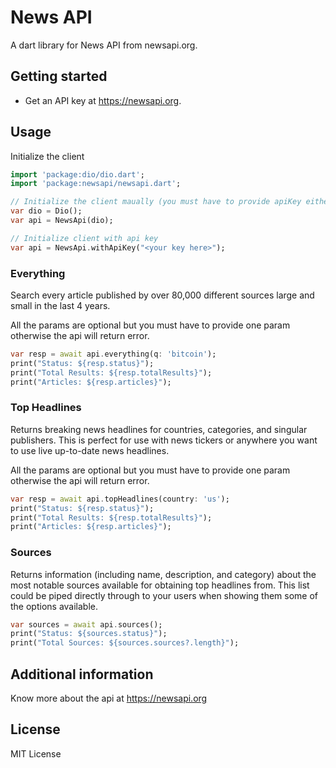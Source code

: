 # News API

A dart library for News API from newsapi.org.

## Getting started

- Get an API key at https://newsapi.org.

## Usage

Initialize the client

```dart
import 'package:dio/dio.dart';
import 'package:newsapi/newsapi.dart';

// Initialize the client maually (you must have to provide apiKey either with dio's BaseOptions or with apiKey param in each request).
var dio = Dio();
var api = NewsApi(dio);

// Initialize client with api key
var api = NewsApi.withApiKey("<your key here>");
```

### Everything

Search every article published by over 80,000 different sources large and small in the last 4 years.

All the params are optional but you must have to provide one param otherwise the api will return error.

```dart
var resp = await api.everything(q: 'bitcoin');
print("Status: ${resp.status}");
print("Total Results: ${resp.totalResults}");
print("Articles: ${resp.articles}");
```

### Top Headlines

Returns breaking news headlines for countries, categories, and singular publishers. This is perfect for use with news tickers or anywhere you want to use live up-to-date news headlines.

All the params are optional but you must have to provide one param otherwise the api will return error.

```dart
var resp = await api.topHeadlines(country: 'us');
print("Status: ${resp.status}");
print("Total Results: ${resp.totalResults}");
print("Articles: ${resp.articles}");
```

### Sources

Returns information (including name, description, and category) about the most notable sources available for obtaining top headlines from. This list could be piped directly through to your users when showing them some of the options available.

```dart
var sources = await api.sources();
print("Status: ${sources.status}");
print("Total Sources: ${sources.sources?.length}");
```

## Additional information

Know more about the api at <https://newsapi.org>

## License

MIT License
